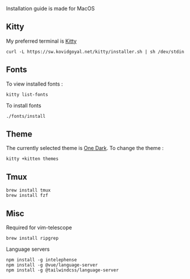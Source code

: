 Installation guide is made for MacOS

## Kitty
My preferred terminal is [Kitty](https://sw.kovidgoyal.net/kitty/)
```
curl -L https://sw.kovidgoyal.net/kitty/installer.sh | sh /dev/stdin
```

## Fonts
To view installed fonts : 
``` 
kitty list-fonts 
```

To install fonts
```
./fonts/install
```

## Theme
The currently selected theme is [One Dark](https://github.com/GiuseppeCesarano/kitty-theme-OneDark). To change the theme :
```
kitty +kitten themes
```

## Tmux
```
brew install tmux
brew install fzf
```

## Misc
Required for vim-telescope
```
brew install ripgrep
```

Language servers
```
npm install -g intelephense
npm install -g @vue/language-server
npm install -g @tailwindcss/language-server
```

